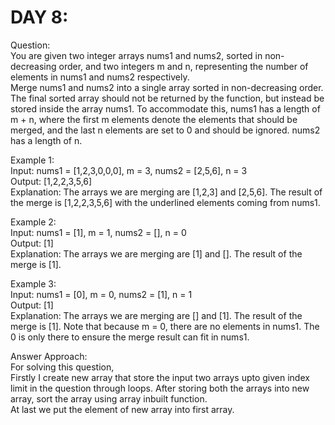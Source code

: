 # DAY 8:
Question:<br/>
You are given two integer arrays nums1 and nums2, sorted in non-decreasing order, and two integers m and n, representing the number of elements in nums1 and nums2 respectively.
<br/>
Merge nums1 and nums2 into a single array sorted in non-decreasing order.
<br/>
The final sorted array should not be returned by the function, but instead be stored inside the array nums1. To accommodate this, nums1 has a length of m + n, where the first m elements denote the elements that should be merged, and the last n elements are set to 0 and should be ignored. nums2 has a length of n.

Example 1:<br/>
Input: nums1 = [1,2,3,0,0,0], m = 3, nums2 = [2,5,6], n = 3<br/>
Output: [1,2,2,3,5,6]<br/>
Explanation: The arrays we are merging are [1,2,3] and [2,5,6].
The result of the merge is [1,2,2,3,5,6] with the underlined elements coming from nums1.

Example 2:<br/>
Input: nums1 = [1], m = 1, nums2 = [], n = 0<br/>
Output: [1]<br/>
Explanation: The arrays we are merging are [1] and [].
The result of the merge is [1].

Example 3:<br/>
Input: nums1 = [0], m = 0, nums2 = [1], n = 1<br/>
Output: [1]<br/>
Explanation: The arrays we are merging are [] and [1].
The result of the merge is [1].
Note that because m = 0, there are no elements in nums1. The 0 is only there to ensure the merge result can fit in nums1.

Answer Approach:<br/>
For solving this question,<br/>
Firstly I create new array that store the input two arrays upto given index limit in the question through loops. After storing both the arrays into new array, sort the array using array inbuilt function.<br/>
At last we put the element of new array into first array.<br/>
